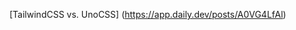 



<!--  daily.dev BOOKMARKS:START -->
[TailwindCSS vs. UnoCSS]   (https://app.daily.dev/posts/A0VG4LfAl)
<!--  daily.dev BOOKMARKS:END -->
